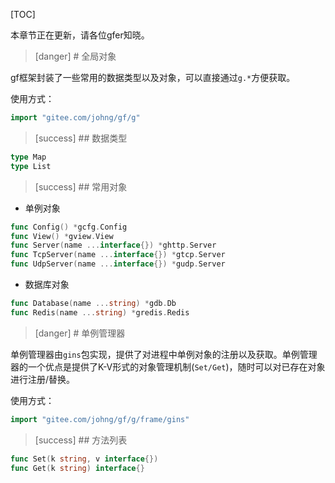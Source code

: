 
[TOC]


本章节正在更新，请各位gfer知晓。


>[danger] # 全局对象

gf框架封装了一些常用的数据类型以及对象，可以直接通过```g.*```方便获取。

使用方式：
```go
import "gitee.com/johng/gf/g"
```

>[success] ## 数据类型
```go
type Map
type List
```
>[success] ## 常用对象

* 单例对象
```go
func Config() *gcfg.Config
func View() *gview.View
func Server(name ...interface{}) *ghttp.Server
func TcpServer(name ...interface{}) *gtcp.Server
func UdpServer(name ...interface{}) *gudp.Server
```
* 数据库对象
```go
func Database(name ...string) *gdb.Db
func Redis(name ...string) *gredis.Redis
```

>[danger] # 单例管理器

单例管理器由```gins```包实现，提供了对进程中单例对象的注册以及获取。单例管理器的一个优点是提供了K-V形式的对象管理机制(```Set/Get```)，随时可以对已存在对象进行注册/替换。

使用方式：
```go
import "gitee.com/johng/gf/g/frame/gins"
```

>[success] ## 方法列表

```go
func Set(k string, v interface{})
func Get(k string) interface{}
```
